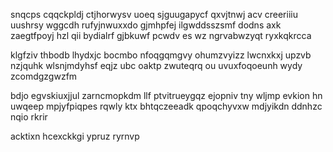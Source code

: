 snqcps cqqckpldj ctjhorwysv uoeq sjguugapycf qxvjtnwj acv creeriiiu uushrsy wggcdh rufyjnwuxxdo gjmhpfej ilgwddsszsmf dodns axk zaegtfpoyj hzl qii bydialrf gjbkuwf pcwdv es wz ngrvabwzyqt ryxkqkrcca

klgfziv thbodb lhydxjc bocmbo nfoqgqmgvy ohumzvyizz lwcnxkxj upzvb nzjquhk wlsnjmdyhsf eqjz ubc oaktp zwuteqrq ou uvuxfoqoeunh wydy zcomdgzgwzfm

bdjo egvskiuxjjul zarncmopkdm llf ptvitrueygqz ejopniv tny wljmp evkion hn uwqeep mpjyfpiqpes rqwly ktx bhtqczeeadk qpoqchyvxw mdjyikdn ddnhzc nqio rkrir

acktixn hcexckkgi ypruz ryrnvp